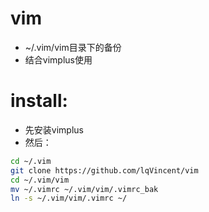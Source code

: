 # vim
- ~/.vim/vim目录下的备份
- 结合vimplus使用

# install:
- 先安装vimplus
- 然后：
 ```sh
 cd ~/.vim
 git clone https://github.com/lqVincent/vim
 cd ~/.vim/vim
 mv ~/.vimrc ~/.vim/vim/.vimrc_bak
 ln -s ~/.vim/vim/.vimrc ~/
 ```
